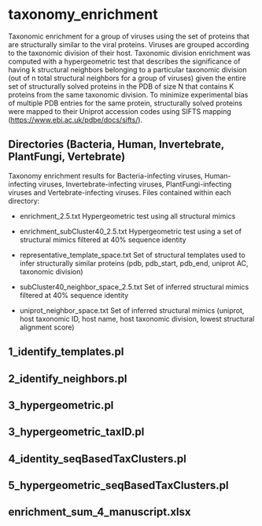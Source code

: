 # taxonomy_enrichment

Taxonomic enrichment for a group of viruses using the set of proteins that are structurally similar to the viral proteins. Viruses are grouped according to the taxonomic division of their host. Taxonomic division enrichment was computed with a hypergeometric test that describes the significance of having k structural neighbors belonging to a particular taxonomic division (out of n total structural neighbors for a group of viruses) given the entire set of structurally solved proteins in the PDB of size N that contains K proteins from the same taxonomic division. To minimize experimental bias of multiple PDB entries for the same protein, structurally solved proteins were mapped to their Uniprot accession codes using SIFTS mapping (https://www.ebi.ac.uk/pdbe/docs/sifts/).

## Directories (Bacteria, Human, Invertebrate, PlantFungi, Vertebrate)

Taxonomy enrichment results for Bacteria-infecting viruses, Human-infecting viruses, Invertebrate-infecting viruses, PlantFungi-infecting viruses and Vertebrate-infecting viruses. Files contained within each directory:

* enrichment_2.5.txt
Hypergeometric test using all structural mimics

* enrichment_subCluster40_2.5.txt
Hypergeometric test using a set of structural mimics filtered at 40% sequence identity

* representative_template_space.txt
Set of structural templates used to infer structurally similar proteins (pdb, pdb_start, pdb_end, uniprot AC, taxonomic division)

* subCluster40_neighbor_space_2.5.txt
Set of inferred structural mimics filtered at 40% sequence identity

* uniprot_neighbor_space.txt
Set of inferred structural mimics (uniprot, host taxonomic ID, host name, host taxonomic division, lowest structural alignment score)

## 1_identify_templates.pl

## 2_identify_neighbors.pl

## 3_hypergeometric.pl

## 3_hypergeometric_taxID.pl

## 4_identity_seqBasedTaxClusters.pl

## 5_hypergeometric_seqBasedTaxClusters.pl

## enrichment_sum_4_manuscript.xlsx
